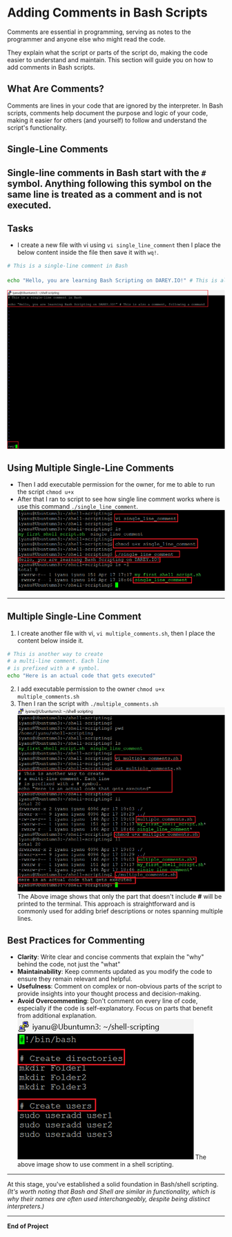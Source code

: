 # Adding Comments in Bash Scripts

Comments are essential in programming, serving as notes to the programmer and anyone else who might read the code.

They explain what the script or parts of the script do, making the code easier to understand and maintain. This section will guide you on how to add comments in Bash scripts.

## What Are Comments?

Comments are lines in your code that are ignored by the interpreter. In Bash scripts, comments help document the purpose and logic of your code, making it easier for others (and yourself) to follow and understand the script's functionality.

## Single-Line Comments

Single-line comments in Bash start with the `#` symbol. Anything following this symbol on the same line is treated as a comment and is not executed.
---
## Tasks
- I create a new file with vi using `vi single_line_comment` then I place the below content inside the file then save it with `wq!`.

```bash
# This is a single-line comment in Bash

echo "Hello, you are learning Bash Scripting on DAREY.IO!" # This is also a comment, following a command
```
![1. Input Single](./1.%20Input%20Single.png)
## Using Multiple Single-Line Comments

- Then I add executable permission for the owner, for me to able to run the script `chmod u+x`
- After that I ran to script to see how single line comment works where is use this command `./single_line_comment`.
![2. Single Comment](./2.%20Single%20Comment.png)
---

## Multiple Single-Line Comment
1. I create another file with vi, `vi multiple_comments.sh`, then I place the content below inside it.
```bash then save the file
# This is another way to create
# a multi-line comment. Each line
# is prefixed with a # symbol.
echo "Here is an actual code that gets executed"
```
2. I add executable permission to the owner `chmod u+x multiple_comments.sh`
3. Then I ran the script with `./multiple_comments.sh`
![3. Multiple Comment](./3.%20Multiple%20Comments.png)
The Above image shows that only the part that doesn't include **#** will be printed to the terminal.
This approach is straightforward and is commonly used for adding brief descriptions or notes spanning multiple lines.

## Best Practices for Commenting

- **Clarity**: Write clear and concise comments that explain the "why" behind the code, not just the "what"
- **Maintainability**: Keep comments updated as you modify the code to ensure they remain relevant and helpful.
- **Usefulness**: Comment on complex or non-obvious parts of the script to provide insights into your thought process and decision-making.
- **Avoid Overcommenting**: Don't comment on every line of code, especially if the code is self-explanatory. Focus on parts that benefit from additional explanation.
![4. Comment](./4.%20Comments.png)
The above image show to use comment in a shell scripting.
---

At this stage, you've established a solid foundation in Bash/shell scripting. *(It's worth noting that Bash and Shell are similar in functionality, which is why their names are often used interchangeably, despite being distinct interpreters.)*


---

**End of Project**

